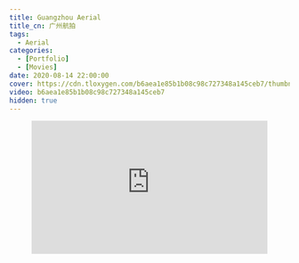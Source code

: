 ```yaml
---
title: Guangzhou Aerial
title_cn: 广州航拍
tags:
  - Aerial
categories:
  - [Portfolio]
  - [Movies]
date: 2020-08-14 22:00:00
cover: https://cdn.tloxygen.com/b6aea1e85b1b08c98c727348a145ceb7/thumbnails/thumbnail.jpg?time=1s
video: b6aea1e85b1b08c98c727348a145ceb7
hidden: true
---
```


<figure class="my-video">
  <div style="position: relative; padding-top: 56.25%;"><iframe src="https://iframe.cloudflarestream.com/b6aea1e85b1b08c98c727348a145ceb7?preload=metadata&poster=https%3A%2F%2Fcdn.tloxygen.com%2Fb6aea1e85b1b08c98c727348a145ceb7%2Fthumbnails%2Fthumbnail.jpg%3Ftime%3D1s%26height%3D600" style="border: none; position: absolute; top: 0; left: 0; height: 100%; width: 100%;" allow="accelerometer; gyroscope; autoplay; encrypted-media; picture-in-picture;" allowfullscreen="true"></iframe></div>
</figure>
